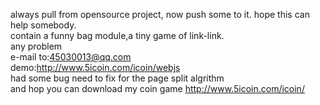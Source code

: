 always pull from opensource project, now push some to it.  hope this can help somebody.
<br> contain a funny bag module,a tiny game of link-link. 
<br> any problem
<br> e-mail to:45030013@qq.com
<br> demo:http://www.5icoin.com/icoin/webjs
<br> had some bug need to fix for the page split algrithm
<br> and hop you can download my coin game <http://www.5icoin.com/icoin/>

